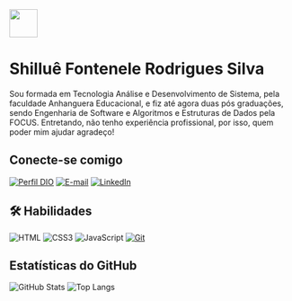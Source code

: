  <img src="https://avatars.githubusercontent.com/u/86475008?v=4"  height="50px"/>
<h1>Shilluê Fontenele Rodrigues Silva</h1>
 
Sou formada em Tecnologia Análise e Desenvolvimento de Sistema, pela faculdade Anhanguera Educacional, e fiz até agora duas pós graduações, sendo Engenharia de Software e  Algoritmos e Estruturas de Dados pela FOCUS. Entretando, não tenho experiência profissional, por isso, quem poder mim ajudar agradeço!

##  Conecte-se comigo
[![Perfil DIO](https://img.shields.io/badge/Perfil%20DIO-8000c7
)](https://www.dio.me/users/shillue09)
[![E-mail](https://img.shields.io/badge/GMAIL-b51c00
)](mailto:shillue09@gmail.com)
[![LinkedIn](https://img.shields.io/badge/LINKEDIN-0067e3
)](www.linkedin.com/in/shilluê)

## 🛠 Habilidades
![HTML](https://img.shields.io/badge/HTML-%23FF7F50
)
![CSS3](https://img.shields.io/badge/CSS3-%23DF01D7
)
![JavaScript](https://img.shields.io/badge/JAVASCRIPT-%23FFBF00
)
[![Git](https://img.shields.io/badge/GIT-%234169E1
)](https://git-scm.com/doc)

## Estatísticas do GitHub
![GitHub Stats](https://github-readme-stats.vercel.app/api?username=Shillue&theme=transparent&bg_color=000&border_color=30A3DC&show_icons=true&icon_color=30A3DC&title_color=E94D5F&text_color=FFF)
![Top Langs](https://github-readme-stats-git-masterrstaa-rickstaa.vercel.app/api/top-langs/?username=Shillue&layout=compact&bg_color=000&border_color=30A3DC&title_color=E94D5F&text_color=FFF)

